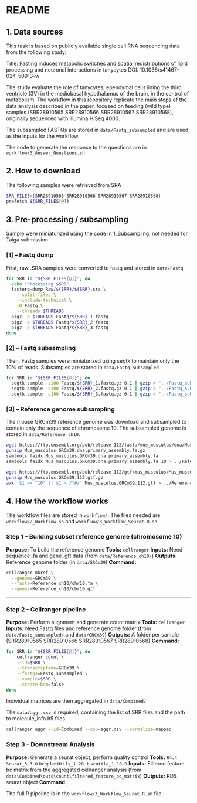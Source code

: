 #  README

## 1. Data sources

This task is based on publicly available single cell RNA sequencing data from the following study:

Title: Fasting induces metabolic switches and spatial redistributions of lipid processing and neuronal interactions in tanycytes
DOI: 10.1038/s41467-024-50913-w

The study evaluate the role of tanycytes, ependymal cells lining the third ventricle (3V) in the mediobasal hypothalamus of the brain, in the control of metabolism. The workflow in this repository replicate the main steps of the data analysis described in the paper, focused on feeding (wild type) samples (SRR28910565 SRR28910566 SRR28910567 SRR28910568), originally sequenced with Illumina HiSeq 4000.

The subsampled FASTQs are stored in `data/Fastq_subsampled` and are used as the inputs for the workflow.

The code to generate the response to the questions are in `workflow/3_Answer_Questions.sh`

## 2. How to download

The following samples were retrieved from SRA

```bash
SRR_FILES=(SRR28910565 SRR28910566 SRR28910567 SRR28910568)
prefetch ${SRR_FILES[@]}
```


## 3. Pre-processing / subsampling

Sample were miniaturized using the code in 1_Subsampling, not needed for Taiga submission. 

###  [1] – Fastq dump
First, raw .SRA samples were converted to fastq and stored in `data/Fastq`

```bash
for SRR in "${SRR_FILES[@]}"; do
  echo "Processing $SRR"
  fasterq-dump Raw/${SRR}/${SRR}.sra \
    --split-files \
    --include-technical \
    -O Fastq \
    --threads $THREADS
  pigz -p $THREADS Fastq/${SRR}_1.fastq
  pigz -p $THREADS Fastq/${SRR}_2.fastq
  pigz -p $THREADS Fastq/${SRR}_3.fastq
done
```
###  [2] – Fastq subsampling
Then, Fastq samples were miniaturized using seqtk to maintain only the 10% of reads. Subsamples are stored in `data/Fastq_subsampled`

```bash
for SRR in "${SRR_FILES[@]}"; do
  seqtk sample -s100 Fastq/${SRR}_1.fastq.gz 0.1 | gzip > "../Fastq_subsampled/${SRR}_1_sub.fastq.gz"
  seqtk sample -s100 Fastq/${SRR}_2.fastq.gz 0.1 | gzip > "../Fastq_subsampled/${SRR}_2_sub.fastq.gz"
  seqtk sample -s100 Fastq/${SRR}_3.fastq.gz 0.1 | gzip > "../Fastq_subsampled/${SRR}_3_sub.fastq.gz"
```
###  [3] – Reference genome subsampling

The mouse GRCm39 reference genome was download and subsampled to contain only the sequence of chromosome 10. The subsampled genome is stored in `data/Reference_ch10`.

```bash
wget https://ftp.ensembl.org/pub/release-112/fasta/mus_musculus/dna/Mus_musculus.GRCm39.dna.primary_assembly.fa.gz
gunzip Mus_musculus.GRCm39.dna.primary_assembly.fa.gz
samtools faidx Mus_musculus.GRCm39.dna.primary_assembly.fa
samtools faidx Mus_musculus.GRCm39.dna.primary_assembly.fa 10 > ../Reference_ch10/chr10.fa

wget https://ftp.ensembl.org/pub/release-112/gtf/mus_musculus/Mus_musculus.GRCm39.112.gtf.gz
gunzip Mus_musculus.GRCm39.112.gtf.gz
awk '$1 == "10" || $1 ~ /^#/' Mus_musculus.GRCm39.112.gtf > ../Reference_ch10/chr10.gtf
```

## 4. How the workflow works

The workflow files are stored in `workflow/`. The files needed are `workflow/2_Workflow.sh` and `workflow/3_Workflow_Seurat.R.sh`


### Step 1 - Building subset reference genome (chromosome 10) 

**Purpose:** To build the reference genome 
**Tools:** `cellranger`
**Inputs:** Need sequence .fa and gene .gft data (from `data/Reference_ch10/`)
**Outputs:** Reference genome folder (in `data/GRCm39`)
**Command:**

```bash
cellranger mkref \
  --genome=GRCm39 \
  --fasta=Reference_ch10/chr10.fa \
  --genes=Reference_ch10/chr10.gtf
```

---
### Step 2 - Cellranger pipeline

**Purpose:** Perform alignment and generate count matrix
**Tools:** `cellranger`
**Inputs:** Need Fastq files and reference genome folder (from `data/Fastq_sumsampled/` and `data/GRCm39`)
**Outputs:** A folder per sample (SRR28910565 SRR28910566 SRR28910567 SRR28910568)
**Command:**

```bash
for SRR in "${SRR_FILES[@]}"; do
    cellranger count \
    --id=$SRR \
    --transcriptome=GRCm39 \
    --fastqs=Fastq_subsampled \
    --sample=$SRR \
    --create-bam=false
done
```

Individual matrices are then aggregated in `data/Combined/`

The `data/aggr.csv` is required, containing the list of SRR files and the path to molecule_info.h5 files. 

```bash
cellranger aggr --id=Combined --csv=aggr.csv --normalize=mapped
```


### Step 3 – Downstream Analysis

**Purpose:** Generate a seurat object, perform quality control
**Tools:** `R4.4` `Seurat_5.3.0` `DropletUtils_1.28.1` `scuttle_1.18.0`
**Inputs:** Filtered feature bc matrix from the aggregated cellranger analysis (from `data\Combined\outs\count\filtered_feature_bc_matrix`)
**Outputs:** RDS seurat object
**Command:**

The full R pipeline is in the `workflow/3_Workflow_Seurat.R.sh` file

